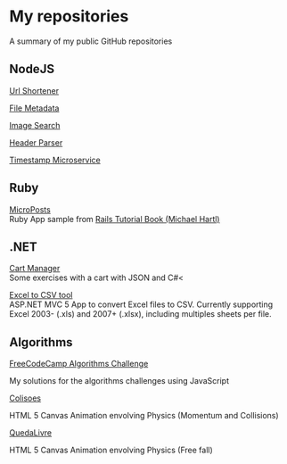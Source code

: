# My repositories
A summary of my public GitHub repositories

## NodeJS
[Url Shortener](https://github.com/valterlima/vlm-url-shortener)

[File Metadata](https://github.com/valterlima/vlm-file-metadata)

[Image Search](https://github.com/valterlima/vlm-image-search)

[Header Parser](https://github.com/valterlima/vlm-header-parser)

[Timestamp Microservice](https://github.com/valterlima/vlm-timestamp-microservice)

## Ruby
[MicroPosts](https://github.com/valterlima/microposts) <br />
Ruby App sample from [Rails Tutorial Book (Michael Hartl)](http://www.railstutorial.org)

## .NET
[Cart Manager](https://github.com/valterlima/CartManager) <br />
Some exercises with a cart with JSON and C#<

[Excel to CSV tool](https://github.com/valterlima/ExcelCsvTool) <br />
ASP.NET MVC 5 App to convert Excel files to CSV. Currently supporting Excel 2003- (.xls) and 2007+ (.xlsx), including multiples sheets per file.

## Algorithms
[FreeCodeCamp Algorithms Challenge](https://github.com/valterlima/Algorithms-FreeCodeCamp) <br />
<p>My solutions for the algorithms challenges using JavaScript</p>

[Colisoes](https://github.com/valterlima/colisoes) <br />
<p>HTML 5 Canvas Animation envolving Physics (Momentum and Collisions)</p>

[QuedaLivre](https://github.com/valterlima/queda-livre) <br />
<p>HTML 5 Canvas Animation envolving Physics (Free fall)</p>
